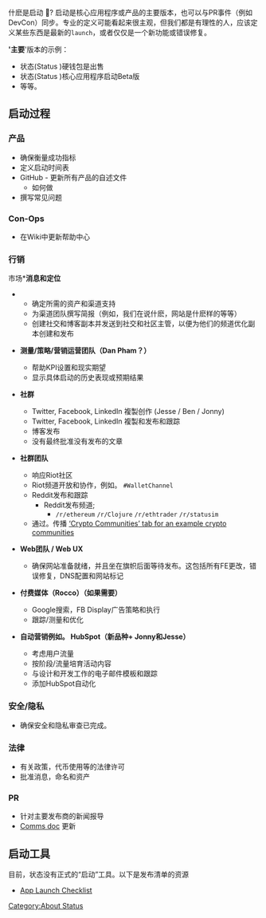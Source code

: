 什麽是启动 🚀?
启动是核心应用程序或产品的主要版本，也可以与PR事件（例如DevCon）同步。专业的定义可能看起来很主观，但我们都是有理性的人，应该定义某些东西是最新的`launch`，或者仅仅是一个新功能或错误修复。

**'主要**'版本的示例：

  - 状态(Status )硬钱包是出售
  - 状态(Status )核心应用程序启动Beta版
  - 等等。

## 启动过程

### 产品

  - 确保衡量成功指标
  - 定义启动时间表
  - GitHub - 更新所有产品的自述文件
      - 如何做
  - 撰写常见问题

### Con-Ops

  - 在Wiki中更新帮助中心

### 行销

市场\***消息和定位**

  -   - 确定所需的资产和渠道支持
      - 为渠道团队撰写简报（例如，我们在说什麽，网站是什麽样的等等）
      - 创建社交和博客副本并发送到社交和社区主管，以便为他们的频道优化副本创建和发布

  - **测量/策略/营销运营团队（Dan Pham？）**

      - 帮助KPI设置和现实期望
      - 显示具体启动的历史表现或预期结果

  - **社群**

      - Twitter, Facebook, LinkedIn 複製创作 (Jesse / Ben / Jonny)
      - Twitter, Facebook, LinkedIn 複製和发布和跟踪
      - 博客发布
      - 没有最终批准没有发布的文章

  - **社群团队**

      - 响应Riot社区
      - Riot频道开放和协作，例如。 `#WalletChannel`
      - Reddit发布和跟踪
          - Reddit发布频道;
              - `/r/ethereum` `/r/Clojure` `/r/ethtrader` `/r/statusim`
      - 通过。传播 [‘Crypto Communities’ tab for an example crypto
        communities](https://docs.google.com/a/status.im/spreadsheets/d/1b4NRVQjpufihuM8eAxekTk210Y_jpHIrAP2mKZr8CdM/edit?usp=sharing)

  - **Web团队 / Web UX**

      - 确保网站准备就绪，并且坐在旗帜后面等待发布。这包括所有FE更改，错误修复，DNS配置和网站标记

  - **付费媒体（Rocco）（如果需要）**

      - Google搜索，FB Display广告策略和执行
      - 跟踪/测量和优化

  - **自动营销例如。 HubSpot（新品种+ Jonny和Jesse）**

      - 考虑用户流量
      - 按阶段/流量培育活动内容
      - 与设计和开发工作的电子邮件模板和跟踪
      - 添加HubSpot自动化

### 安全/隐私

  - 确保安全和隐私审查已完成。

### 法律

  - 有关政策，代币使用等的法律许可
  - 批准消息，命名和资产

### PR

  - 针对主要发布商的新闻报导
  - [Comms
    doc](https://docs.google.com/a/status.im/document/d/1gpzk5B8gI2hD0lg8qnWetIftNpMOZMVdcwLr5hw0wbQ/edit?usp=drive_web)
    更新

## 启动工具

目前，状态没有正式的“启动”工具。以下是发布清单的资源

  - [App Launch
    Checklist](https://branch.io/resources/app-launch-checklist/)

[Category:About Status](Category:About_Status "wikilink")